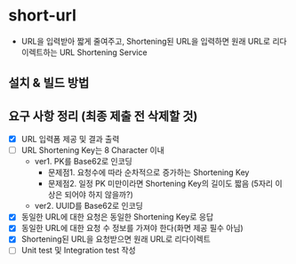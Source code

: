 # short-url

* URL을 입력받아 짧게 줄여주고, Shortening된 URL을 입력하면 원래 URL로 리다이렉트하는 URL Shortening Service

## 설치 & 빌드 방법


## 요구 사항 정리 (최종 제출 전 삭제할 것)

* [x] URL 입력폼 제공 및 결과 출력
* [ ] URL Shortening Key는 8 Character 이내
    * ver1. PK를 Base62로 인코딩
        * 문제점1. 요청수에 따라 순차적으로 증가하는 Shortening Key
        * 문제점2. 일정 PK 미만이라면 Shortening Key의 길이도 짧음 (5자리 이상은 되어야 하지 않을까?)
    * ver2. UUID를 Base62로 인코딩
* [x] 동일한 URL에 대한 요청은 동일한 Shortening Key로 응답
* [x] 동일한 URL에 대한 요청 수 정보를 가져야 한다(화면 제공 필수 아님)
* [x] Shortening된 URL을 요청받으면 원래 URL로 리다이렉트
* [ ] Unit test 및 Integration test 작성
